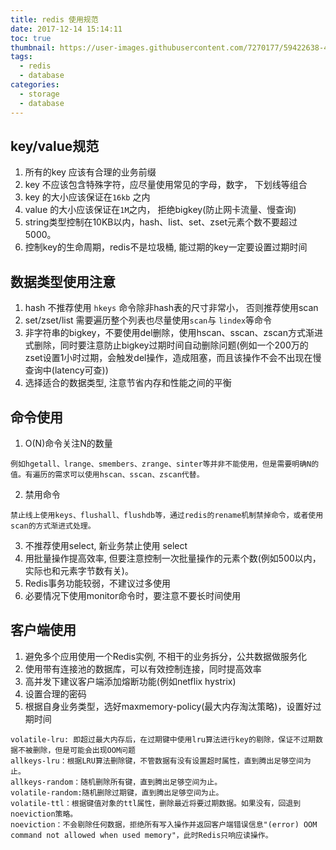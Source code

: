 ```yaml
---
title: redis 使用规范
date: 2017-12-14 15:14:11
toc: true
thumbnail: https://user-images.githubusercontent.com/7270177/59422638-49759700-8e03-11e9-8bdd-dd708ca69e1f.png
tags:
  - redis
  - database
categories:
  - storage
  - database
---
```


## key/value规范
1. 所有的key 应该有合理的业务前缀
2. key 不应该包含特殊字符，应尽量使用常见的字母，数字， 下划线等组合
3. key 的大小应该保证在`16kb` 之内
4. value 的大小应该保证在`1M`之内， 拒绝bigkey(防止网卡流量、慢查询)
5. string类型控制在10KB以内，hash、list、set、zset元素个数不要超过5000。
6. 控制key的生命周期，redis不是垃圾桶, 能过期的key一定要设置过期时间

## 数据类型使用注意
1. hash 不推荐使用 `hkeys` 命令除非hash表的尺寸非常小， 否则推荐使用scan
2. set/zset/list 需要遍历整个列表也尽量使用`scan`与 `lindex`等命令
3. 非字符串的bigkey，不要使用del删除，使用hscan、sscan、zscan方式渐进式删除，同时要注意防止bigkey过期时间自动删除问题(例如一个200万的zset设置1小时过期，会触发del操作，造成阻塞，而且该操作不会不出现在慢查询中(latency可查))
4. 选择适合的数据类型, 注意节省内存和性能之间的平衡

## 命令使用
1. O(N)命令关注N的数量
```
例如hgetall、lrange、smembers、zrange、sinter等并非不能使用，但是需要明确N的值。有遍历的需求可以使用hscan、sscan、zscan代替。
```
2. 禁用命令
```
禁止线上使用keys、flushall、flushdb等，通过redis的rename机制禁掉命令，或者使用scan的方式渐进式处理。
```
3. 不推荐使用select,  新业务禁止使用 select
4. 用批量操作提高效率, 但要注意控制一次批量操作的元素个数(例如500以内，实际也和元素字节数有关)。
5. Redis事务功能较弱，不建议过多使用
6. 必要情况下使用monitor命令时，要注意不要长时间使用

## 客户端使用
1. 避免多个应用使用一个Redis实例, 不相干的业务拆分，公共数据做服务化
2. 使用带有连接池的数据库，可以有效控制连接，同时提高效率
3. 高并发下建议客户端添加熔断功能(例如netflix hystrix)
4. 设置合理的密码
5. 根据自身业务类型，选好maxmemory-policy(最大内存淘汰策略)，设置好过期时间

```
volatile-lru: 即超过最大内存后，在过期键中使用lru算法进行key的剔除，保证不过期数据不被删除，但是可能会出现OOM问题
allkeys-lru：根据LRU算法删除键，不管数据有没有设置超时属性，直到腾出足够空间为止。
allkeys-random：随机删除所有键，直到腾出足够空间为止。
volatile-random:随机删除过期键，直到腾出足够空间为止。
volatile-ttl：根据键值对象的ttl属性，删除最近将要过期数据。如果没有，回退到noeviction策略。
noeviction：不会剔除任何数据，拒绝所有写入操作并返回客户端错误信息"(error) OOM command not allowed when used memory"，此时Redis只响应读操作。
```
